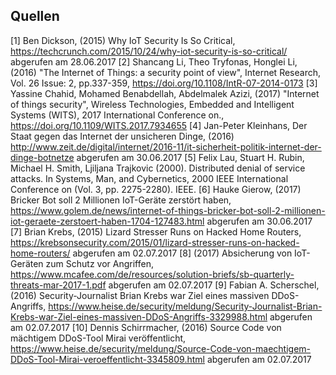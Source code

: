 ## Quellen
[1] Ben Dickson, (2015) Why IoT Security Is So Critical, https://techcrunch.com/2015/10/24/why-iot-security-is-so-critical/ abgerufen am 28.06.2017
[2] Shancang Li, Theo Tryfonas, Honglei Li, (2016) "The Internet of Things: a security point of view", Internet Research, Vol. 26 Issue: 2, pp.337-359, https://doi.org/10.1108/IntR-07-2014-0173
[3] Yassine Chahid, Mohamed Benabdellah, Abdelmalek Azizi, (2017) "Internet of things security", Wireless Technologies, Embedded and Intelligent Systems (WITS), 2017 International Conference on., https://doi.org/10.1109/WITS.2017.7934655
[4] Jan-Peter Kleinhans, Der Staat gegen das Internet der unsicheren Dinge, (2016) http://www.zeit.de/digital/internet/2016-11/it-sicherheit-politik-internet-der-dinge-botnetze abgerufen am 30.06.2017
[5] Felix Lau, Stuart H. Rubin, Michael H. Smith, Ljiljana Trajkovic (2000). Distributed denial of service attacks. In Systems, Man, and Cybernetics, 2000 IEEE International Conference on (Vol. 3, pp. 2275-2280). IEEE.
[6] Hauke Gierow, (2017) Bricker Bot soll 2 Millionen IoT-Geräte zerstört haben, https://www.golem.de/news/internet-of-things-bricker-bot-soll-2-millionen-iot-geraete-zerstoert-haben-1704-127483.html abgerufen am 30.06.2017
[7] Brian Krebs, (2015) Lizard Stresser Runs on Hacked Home Routers, https://krebsonsecurity.com/2015/01/lizard-stresser-runs-on-hacked-home-routers/ abgerufen am 02.07.2017
[8] (2017) Absicherung von IoT-Geräten zum Schutz vor Angriffen, https://www.mcafee.com/de/resources/solution-briefs/sb-quarterly-threats-mar-2017-1.pdf abgerufen am 02.07.2017
[9] Fabian A. Scherschel, (2016) Security-Journalist Brian Krebs war Ziel eines massiven DDoS-Angriffs, https://www.heise.de/security/meldung/Security-Journalist-Brian-Krebs-war-Ziel-eines-massiven-DDoS-Angriffs-3329988.html abgerufen am 02.07.2017
[10] Dennis Schirrmacher, (2016) Source Code von mächtigem DDoS-Tool Mirai veröffentlicht, https://www.heise.de/security/meldung/Source-Code-von-maechtigem-DDoS-Tool-Mirai-veroeffentlicht-3345809.html abgerufen am 02.07.2017
